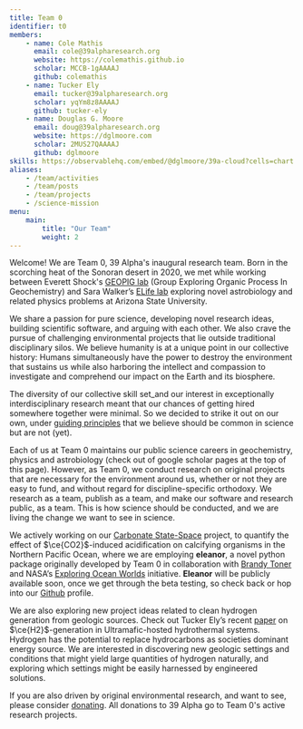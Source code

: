 ```yaml
---
title: Team 0
identifier: t0
members:
    - name: Cole Mathis
      email: cole@39alpharesearch.org
      website: https://colemathis.github.io
      scholar: MCCB-1gAAAAJ
      github: colemathis
    - name: Tucker Ely
      email: tucker@39alpharesearch.org
      scholar: yqYm8z8AAAAJ
      github: tucker-ely
    - name: Douglas G. Moore
      email: doug@39alpharesearch.org
      website: https://dglmoore.com
      scholar: 2MUS27QAAAAJ
      github: dglmoore
skills: https://observablehq.com/embed/@dglmoore/39a-cloud?cells=chart
aliases:
    - /team/activities
    - /team/posts
    - /team/projects
    - /science-mission
menu:
    main:
        title: "Our Team"
        weight: 2
---
```

Welcome! We are Team 0, 39 Alpha's inaugural research team. Born in the scorching heat of the
Sonoran desert in 2020[,](https://www.washingtonpost.com/weather/2020/09/01/phoenix-hottest-summer/)
we met while working between Everett Shock's [GEOPIG lab](https://search.asu.edu/profile/388445) (Group Exploring Organic Process In
Geochemistry) and Sara Walker’s [ELife
lab](http://emergence.asu.edu/) exploring novel astrobiology and related physics problems at Arizona
State University.

We share a passion for pure science, developing novel research ideas, building scientific software,
and arguing with each other. We also crave the pursue of challenging environmental projects
that lie outside traditional disciplinary silos. We believe humanity is at a unique point in
our collective history: Humans simultaneously have the power to destroy the environment that sustains
us while also harboring the intellect and compassion to investigate and comprehend our
impact on the Earth and its biosphere.

The diversity of our collective skill set_and our interest in exceptionally
interdisciplinary research meant that our chances of getting hired somewhere together were minimal.
So we decided to strike it out on our own, under [guiding principles](/) that we believe should be
common in science but are not (yet).

Each of us at Team 0 maintains our public science careers in geochemistry, physics and astrobiology
(check out of google scholar pages at the top of this page). However, as Team 0, we conduct research
on original projects that are necessary for the environment around us, whether or not they are easy
to fund, and without regard for discipline-specific orthodoxy. We research as a team, publish as a
team, and make our software and research public, as a team. This is how science should be conducted,
and we are living the change we want to see in science.

We actively working on our [Carbonate State-Space](/projects/carbonate-state-space) project, to
quantify the effect of $\ce{CO2}$-induced acidification on calcifying organisms in the Northern
Pacific Ocean, where we are employing **eleanor**, a novel python package originally developed by
Team 0 in collaboration with [Brandy Toner](https://tonerlab.cfans.umn.edu/) and NASA’s [Exploring
Ocean Worlds](https://oceanworlds.whoi.edu/projects/exploring-ocean-worlds-exow/) initiative.
**Eleanor** will be publicly available soon, once we get through the beta testing, so check back or
hop into our [Github](https://github.com/39alpha) profile.

We are also exploring new project ideas related to clean hydrogen generation from geologic sources.
Check out Tucker Ely’s recent [paper](https://doi.org/10.1029/2022GC010658) on $\ce{H2}$-generation
in Ultramafic-hosted hydrothermal systems. Hydrogen has the potential to replace hydrocarbons as
societies dominant energy source. We are interested in discovering new geologic settings and
conditions that might yield large quantities of hydrogen naturally, and exploring which settings
might be easily harnessed by engineered solutions.

If you are also driven by original environmental research, and want to see, please consider
[donating](/donate). All donations to 39 Alpha go to Team 0's active research projects.
